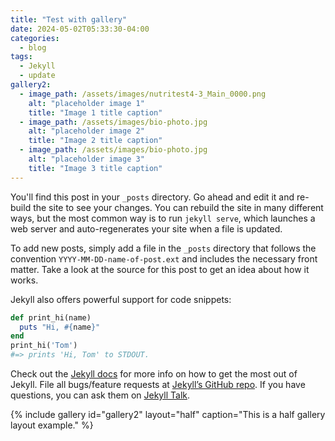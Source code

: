 ```yaml
--- 
title: "Test with gallery"
date: 2024-05-02T05:33:30-04:00
categories:
  - blog
tags:
  - Jekyll
  - update
gallery2:
  - image_path: /assets/images/nutritest4-3_Main_0000.png
    alt: "placeholder image 1"
    title: "Image 1 title caption"
  - image_path: /assets/images/bio-photo.jpg
    alt: "placeholder image 2"
    title: "Image 2 title caption"
  - image_path: /assets/images/bio-photo.jpg
    alt: "placeholder image 3"
    title: "Image 3 title caption"
---
```


You'll find this post in your `_posts` directory. Go ahead and edit it and re-build the site to see your changes. You can rebuild the site in many different ways, but the most common way is to run `jekyll serve`, which launches a web server and auto-regenerates your site when a file is updated.

To add new posts, simply add a file in the `_posts` directory that follows the convention `YYYY-MM-DD-name-of-post.ext` and includes the necessary front matter. Take a look at the source for this post to get an idea about how it works.

Jekyll also offers powerful support for code snippets:

```ruby
def print_hi(name)
  puts "Hi, #{name}"
end
print_hi('Tom')
#=> prints 'Hi, Tom' to STDOUT.
```

Check out the [Jekyll docs][jekyll-docs] for more info on how to get the most out of Jekyll. File all bugs/feature requests at [Jekyll’s GitHub repo][jekyll-gh]. If you have questions, you can ask them on [Jekyll Talk][jekyll-talk].

[jekyll-docs]: https://jekyllrb.com/docs/home
[jekyll-gh]:   https://github.com/jekyll/jekyll
[jekyll-talk]: https://talk.jekyllrb.com/

 {% include gallery id="gallery2" layout="half" caption="This is a half gallery layout example." %}
